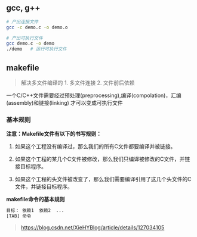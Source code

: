 ## gcc, g++

```bash
# 产出连接文件
gcc -c demo.c -o demo.o
```

 

```bash
# 产出可执行文件
gcc demo.c -o demo
./demo   # 运行可执行文件
```





## makefile

> 解决多文件编译的 1. 多文件连接  2. 文件前后依赖



一个C/C++文件需要经过预处理(preprocessing),编译(compolation)，汇编(assembly)和链接(linking) 才可以变成可执行文件



### 基本规则



**注意：Makefile文件有以下的书写规则：**

1. 如果这个工程没有编译过，那么我们的所有C文件都要编译并被链接。

2. 如果这个工程的某几个C文件被修改，那么我们只编译被修改的C文件，并链接目标程序。

3. 如果这个工程的头文件被改变了，那么我们需要编译引用了这几个头文件的C文件，并链接目标程序。



**makefile命令的基本规则**

```bash
目标： 依赖1  依赖2  ...
[TAB] 命令
```



> https://blog.csdn.net/XieHYBlog/article/details/127034105

















